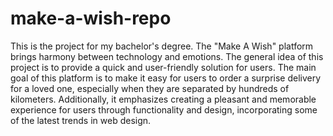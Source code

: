 # make-a-wish-repo
This is the project for my bachelor's degree. 
The "Make A Wish" platform brings harmony between technology and emotions. The general idea of this project is to provide a quick and user-friendly solution for users. The main goal of this platform is to make it easy for users to order a surprise delivery for a loved one, especially when they are separated by hundreds of kilometers. Additionally, it emphasizes creating a pleasant and memorable experience for users through functionality and design, incorporating some of the latest trends in web design.
